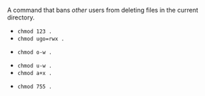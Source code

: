 A command that bans _other_ users from deleting files in the current directory.

* `chmod 123 .`
* `chmod ugo=rwx .`
+ `chmod o-w .`
* `chmod u-w .`
* `chmod a+x .`
+ `chmod 755 .`
